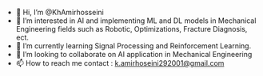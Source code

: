 - 👋 Hi, I’m @KhAmirhosseini
- 👀 I’m interested in AI and implementing ML and DL models in Mechanical Engineering fields such as Robotic, Optimizations, Fracture Diagnosis, ect.
- 🌱 I’m currently learning Signal Processing and Reinforcement Learning.
- 💞️ I’m looking to collaborate on AI application in Mechanical Engineering
- 📫 How to reach me contact : k.amirhoseini292001@gmail.com

<!---
KhAmirhosseini/KhAmirhosseini is a ✨ special ✨ repository because its `README.md` (this file) appears on your GitHub profile.
You can click the Preview link to take a look at your changes.
--->
